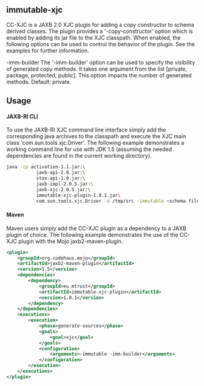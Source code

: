 ## immutable-xjc

CC-XJC is a JAXB 2.0 XJC plugin for adding a copy constructor to schema derived classes. The plugin provides a '-copy-constructor' option which is enabled by adding its jar file to the XJC classpath. When enabled, the following options can be used to control the behavior of the plugin. See the examples for further information.

-imm-builder
The '-imm-builder' option can be used to specify the visibility of generated copy methods. It takes one argument from the list [private, package, protected, public]. This option impacts the number of generated methods. Default: private.

## Usage
#### JAXB-RI CLI
To use the JAXB-RI XJC command line interface simply add the corresponding java archives to the classpath and execute the XJC main class 'com.sun.tools.xjc.Driver'. The following example demonstrates a working command line for use with JDK 1.5 (assuming the needed dependencies are found in the current working directory).
```bash
java -cp activation-1.1.jar:\
           jaxb-api-2.0.jar:\
           stax-api-1.0.jar:\
           jaxb-impl-2.0.5.jar:\
           jaxb-xjc-2.0.5.jar:\
           immutable-xjc-plugin-1.0.1.jar\
           com.sun.tools.xjc.Driver -d /tmp/src -immutable <schema files>
```
#### Maven
Maven users simply add the CC-XJC plugin as a dependency to a JAXB plugin of choice. The following example demonstrates the use of the CC-XJC plugin with the Mojo jaxb2-maven-plugin.
```xml
<plugin>
    <groupId>org.codehaus.mojo</groupId>
    <artifactId>jaxb2-maven-plugin</artifactId>
    <version>1.5</version>
    <dependencies>
        <dependency>
            <groupId>eu.mtrust</groupId>
            <artifactId>immutable-xjc-plugin</artifactId>
            <version>1.0.1</version>
        </dependency>
    </dependencies>
    <executions>
        <execution>
            <phase>generate-sources</phase>
            <goals>
                <goal>xjc</goal>
            </goals>
            <configuration>
                <arguments>-immutable -imm-builder</arguments>
            </configuration>
        </execution>
    </executions>
</plugin>
```
